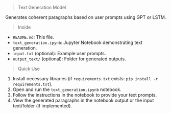 > Text Generation Model

Generates coherent paragraphs based on user prompts using GPT or LSTM.

> Inside

* `README.md`: This file.
* `text_generation.ipynb`: Jupyter Notebook demonstrating text generation.
* `input.txt` (optional): Example user prompts.
* `output_text/` (optional): Folder for generated outputs.

> Quick Use

1.  Install necessary libraries (if `requirements.txt` exists: `pip install -r requirements.txt`).
2.  Open and run the `text_generation.ipynb` notebook.
3.  Follow the instructions in the notebook to provide your text prompts.
4.  View the generated paragraphs in the notebook output or the input text/folder (if implemented).